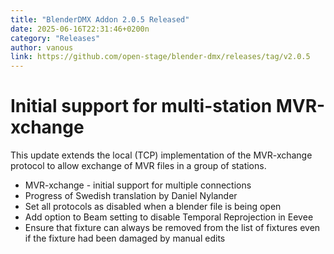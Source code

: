 ```yaml
---
title: "BlenderDMX Addon 2.0.5 Released"
date: 2025-06-16T22:31:46+0200n
category: "Releases"
author: vanous
link: https://github.com/open-stage/blender-dmx/releases/tag/v2.0.5
---
```


# Initial support for multi-station MVR-xchange

This update extends the local (TCP) implementation of the MVR-xchange protocol
to allow exchange of MVR files in a group of stations.

* MVR-xchange - initial support for multiple connections
* Progress of Swedish translation by Daniel Nylander
* Set all protocols as disabled when a blender file is being open
* Add option to Beam setting to disable Temporal Reprojection in Eevee
* Ensure that fixture can always be removed from the list of fixtures even if
  the fixture had been damaged by manual edits
